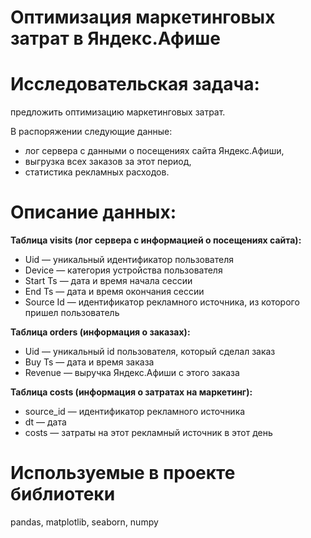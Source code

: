 # Оптимизация марĸетинговых затрат в Яндеĸс.Афише

# Исследовательская задача:
предложить оптимизацию маркетинговых затрат.

В распоряжении следующие данные:
* лог сервера с данными о посещениях сайта Яндекс.Афиши,
* выгрузка всех заказов за этот период,
* статистика рекламных расходов.

# Описание данных:
**Таблица visits (лог сервера с информацией о посещениях сайта):**
- Uid — уникальный идентификатор пользователя
- Device — категория устройства пользователя
- Start Ts — дата и время начала сессии
- End Ts — дата и время окончания сессии
- Source Id — идентификатор рекламного источника, из которого пришел пользователь


**Таблица orders (информация о заказах):**
- Uid — уникальный id пользователя, который сделал заказ
- Buy Ts — дата и время заказа
- Revenue — выручка Яндекс.Афиши с этого заказа


**Таблица costs (информация о затратах на маркетинг):**
- source_id — идентификатор рекламного источника
- dt — дата
- costs — затраты на этот рекламный источник в этот день

# Используемые в проекте библиотеки
pandas, matplotlib, seaborn, numpy

